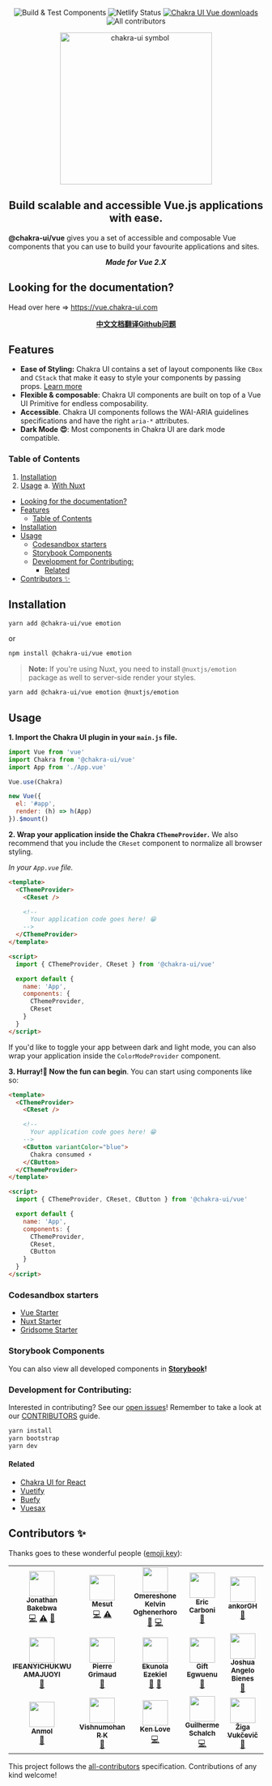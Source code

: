 
<p align="center">
  <img alt="Build & Test Components" src="https://github.com/chakra-ui/chakra-ui-vue/workflows/Build%20&%20Test%20Components/badge.svg" />
  <img alt="Netlify Status" src="https://api.netlify.com/api/v1/badges/0140cfa8-f093-4a69-b29b-6b1abce0c04a/deploy-status" />
  <a href="https://www.npmjs.com/package/@chakra-ui/vue"><img alt="Chakra UI Vue downloads" src="https://img.shields.io/npm/dt/@chakra-ui/vue.svg?style=for-the-badge" /></a>
  <img alt="All contributors" src="https://img.shields.io/badge/all_contributors-6-orange.svg?style=flat-square" />
</p>


<p align="center">
  <a href="https://github.com/chakra-ui/chakra-ui-vue">
    <img src="https://res.cloudinary.com/xtellar/image/upload/v1584242872/chakra-ui/chakra-ui-vue.png" alt="chakra-ui symbol" width="300" />
  </a>
</p>

<h2 align="center">Build scalable and accessible Vue.js applications with ease.</h2>


**@chakra-ui/vue** gives you a set of accessible and composable Vue components that you can use to build your favourite applications and sites.

<p align="center"><strong><i>Made for Vue 2.X</i></strong></p>

## Looking for the documentation?
Head over here => https://vue.chakra-ui.com

<p align="center">
  <a href="https://github.com/chakra-ui/chakra-ui-vue/issues/160">
    <strong>中文文档翻译Github问题</strong>
  </a>
</p>

## Features

- **Ease of Styling:** Chakra UI contains a set of layout components like `CBox` and
  `CStack` that make it easy to style your components by passing props.
  [Learn more](https://chakra-ui.com/style-props)
- **Flexible & composable**: Chakra UI  components are built on top of a Vue UI Primitive for endless composability.
- **Accessible**. Chakra UI components follows the WAI-ARIA guidelines
  specifications and have the right `aria-*` attributes.
- **Dark Mode 😍**: Most components in Chakra UI are dark mode compatible.

### Table of Contents

1. [Installation](#installation)
2. [Usage](#usage)
   a. [With Nuxt](#nuxt-usage)

- [Looking for the documentation?](#looking-for-the-documentation)
- [Features](#features)
  - [Table of Contents](#table-of-contents)
- [Installation](#installation)
- [Usage](#usage)
  - [Codesandbox starters](#codesandbox-starters)
  - [Storybook Components](#storybook-components)
  - [Development for Contributing:](#development-for-contributing)
    - [Related](#related)
- [Contributors ✨](#contributors)

## Installation

```bash
yarn add @chakra-ui/vue emotion
```

or

```bash
npm install @chakra-ui/vue emotion
```

<a id="nuxt-usage"></a>

> **Note:**
> If you're using Nuxt, you need to install `@nuxtjs/emotion` package as well to server-side render your styles.

```bash
yarn add @chakra-ui/vue emotion @nuxtjs/emotion
```

## Usage

**1. Import the Chakra UI plugin in your `main.js` file.**

```js
import Vue from 'vue'
import Chakra from '@chakra-ui/vue'
import App from './App.vue'

Vue.use(Chakra)

new Vue({
  el: '#app',
  render: (h) => h(App)
}).$mount()
```

**2. Wrap your application inside the Chakra `CThemeProvider`.** We also recommend that you include the `CReset` component to normalize all browser styling.

_In your `App.vue` file._

```html
<template>
  <CThemeProvider>
    <CReset />

    <!--
      Your application code goes here! 😁
    -->
  </CThemeProvider>
</template>

<script>
  import { CThemeProvider, CReset } from '@chakra-ui/vue'

  export default {
    name: 'App',
    components: {
      CThemeProvider,
      CReset
    }
  }
</script>
```

If you'd like to toggle your app between dark and light mode, you can also wrap your application inside the `ColorModeProvider` component.

**3. Hurray!🎉 Now the fun can begin**. You can start using components like so:

```html
<template>
  <CThemeProvider>
    <CReset />

    <!--
      Your application code goes here! 😁
    -->
    <CButton variantColor="blue">
      Chakra consumed ⚡️
    </CButton>
  </CThemeProvider>
</template>

<script>
  import { CThemeProvider, CReset, CButton } from '@chakra-ui/vue'

  export default {
    name: 'App',
    components: {
      CThemeProvider,
      CReset,
      CButton
    }
  }
</script>
```

### Codesandbox starters

- [Vue Starter](https://codesandbox.io/s/chakra-ui-vue-starter-2sy0g)
- [Nuxt Starter](https://codesandbox.io/s/chakra-ui-nuxt-demo-f8tq4)
- [Gridsome Starter](https://codesandbox.io/s/chakra-ui-gridsome-demo-038c9)

### Storybook Components

You can also view all developed components in **[Storybook](https://chakra-ui-vue.netlify.com)!**

### Development for Contributing:

Interested in contributing? See our [open issues](https://github.com/chakra-ui/chakra-ui-vue/issues)! Remember to take a look at our [CONTRIBUTORS](./.github/CONTRIBUTING.md) guide.

```bash
yarn install
yarn bootstrap
yarn dev
```

#### Related
- [Chakra UI for React](https://github.com/chakra-ui/chakra-ui)
- [Vuetify](https://vuetifyjs.org)
- [Buefy](https://buefy.org)
- [Vuesax](https://lusaxweb.github.io/vuesax/)

<a id="contributors"></a>

## Contributors ✨

Thanks goes to these wonderful people ([emoji key](https://allcontributors.org/docs/en/emoji-key)):

<!-- ALL-CONTRIBUTORS-LIST:START - Do not remove or modify this section -->
<!-- prettier-ignore-start -->
<!-- markdownlint-disable -->
<table>
  <tr>
    <td align="center"><a href="https://jbakebwa.dev"><img src="https://avatars2.githubusercontent.com/u/21237954?v=4" width="50px;" alt=""/><br /><sub><b>Jonathan Bakebwa</b></sub></a><br /><a href="https://github.com/chakra-ui/chakra-ui-vue/commits?author=codebender828" title="Code">💻</a> <a href="https://github.com/chakra-ui/chakra-ui-vue/commits?author=codebender828" title="Tests">⚠️</a> <a href="https://github.com/chakra-ui/chakra-ui-vue/commits?author=codebender828" title="Documentation">📖</a></td>
    <td align="center"><a href="http://twitter.com/imesutkoca"><img src="https://avatars2.githubusercontent.com/u/342666?v=4" width="50px;" alt=""/><br /><sub><b>Mesut</b></sub></a><br /><a href="https://github.com/chakra-ui/chakra-ui-vue/commits?author=koca" title="Code">💻</a> <a href="https://github.com/chakra-ui/chakra-ui-vue/commits?author=koca" title="Tests">⚠️</a></td>
    <td align="center"><a href="http://bit.ly/becomeworldclass"><img src="https://avatars0.githubusercontent.com/u/24433274?v=4" width="50px;" alt=""/><br /><sub><b>Omereshone Kelvin Oghenerhoro</b></sub></a><br /><a href="https://github.com/chakra-ui/chakra-ui-vue/commits?author=DominusKelvin" title="Documentation">📖</a> <a href="https://github.com/chakra-ui/chakra-ui-vue/commits?author=DominusKelvin" title="Code">💻</a></td>
    <td align="center"><a href="https://convenientstop.netlify.com"><img src="https://avatars0.githubusercontent.com/u/1885157?v=4" width="50px;" alt=""/><br /><sub><b>Eric Carboni</b></sub></a><br /><a href="https://github.com/chakra-ui/chakra-ui-vue/commits?author=convenientstop" title="Documentation">📖</a></td>
    <td align="center"><a href="http://inusahharis.netlify.com"><img src="https://avatars3.githubusercontent.com/u/28383750?v=4" width="50px;" alt=""/><br /><sub><b>ankorGH</b></sub></a><br /><a href="https://github.com/chakra-ui/chakra-ui-vue/commits?author=ankorGH" title="Documentation">📖</a></td>
    <td align="center"><a href="https://peoray.dev"><img src="https://avatars2.githubusercontent.com/u/23735423?v=4" width="50px;" alt=""/><br /><sub><b>Emmanuel Raymond</b></sub></a><br /><a href="https://github.com/chakra-ui/chakra-ui-vue/commits?author=peoray" title="Code">💻</a> <a href="https://github.com/chakra-ui/chakra-ui-vue/commits?author=peoray" title="Documentation">📖</a></td>
    <td align="center"><a href="http://www.harrygulliford.com"><img src="https://avatars0.githubusercontent.com/u/5051286?v=4" width="50px;" alt=""/><br /><sub><b>Harry Gulliford</b></sub></a><br /><a href="https://github.com/chakra-ui/chakra-ui-vue/commits?author=harrygulliford" title="Documentation">📖</a></td>
  </tr>
  <tr>
    <td align="center"><a href="https://github.com/Anyitechs"><img src="https://avatars1.githubusercontent.com/u/37679025?v=4" width="50px;" alt=""/><br /><sub><b>IFEANYICHUKWU AMAJUOYI</b></sub></a><br /><a href="https://github.com/chakra-ui/chakra-ui-vue/commits?author=Anyitechs" title="Documentation">📖</a></td>
    <td align="center"><a href="https://github.com/pgrimaud"><img src="https://avatars1.githubusercontent.com/u/1866496?v=4" width="50px;" alt=""/><br /><sub><b>Pierre Grimaud</b></sub></a><br /><a href="https://github.com/chakra-ui/chakra-ui-vue/commits?author=pgrimaud" title="Documentation">📖</a></td>
    <td align="center"><a href="https://ezekielekunola.com"><img src="https://avatars0.githubusercontent.com/u/24660100?v=4" width="50px;" alt=""/><br /><sub><b>Ekunola Ezekiel</b></sub></a><br /><a href="#tool-Easybuoy" title="Tools">🔧</a> <a href="https://github.com/chakra-ui/chakra-ui-vue/commits?author=Easybuoy" title="Documentation">📖</a></td>
    <td align="center"><a href="https://www.giftegwuenu.com"><img src="https://avatars3.githubusercontent.com/u/17781315?v=4" width="50px;" alt=""/><br /><sub><b>Gift Egwuenu</b></sub></a><br /><a href="https://github.com/chakra-ui/chakra-ui-vue/commits?author=lauragift21" title="Documentation">📖</a></td>
    <td align="center"><a href="https://jbienesdev.netlify.app/"><img src="https://avatars1.githubusercontent.com/u/17470909?v=4" width="50px;" alt=""/><br /><sub><b>Joshua Angelo Bienes</b></sub></a><br /><a href="https://github.com/chakra-ui/chakra-ui-vue/commits?author=jbienesdev" title="Documentation">📖</a></td>
    <td align="center"><a href="https://github.com/saptaksengupta"><img src="https://avatars2.githubusercontent.com/u/21155006?v=4" width="50px;" alt=""/><br /><sub><b>Saptak Sengupta</b></sub></a><br /><a href="https://github.com/chakra-ui/chakra-ui-vue/commits?author=saptaksengupta" title="Documentation">📖</a></td>
    <td align="center"><a href="https://kuro.tw"><img src="https://avatars1.githubusercontent.com/u/362912?v=4" width="50px;" alt=""/><br /><sub><b>Kuro Hsu</b></sub></a><br /><a href="https://github.com/chakra-ui/chakra-ui-vue/commits?author=kurotanshi" title="Documentation">📖</a> <a href="https://github.com/chakra-ui/chakra-ui-vue/commits?author=kurotanshi" title="Code">💻</a></td>
  </tr>
  <tr>
    <td align="center"><a href="https://github.com/Anmol270900"><img src="https://avatars2.githubusercontent.com/u/43845658?v=4" width="50px;" alt=""/><br /><sub><b>Anmol</b></sub></a><br /><a href="https://github.com/chakra-ui/chakra-ui-vue/commits?author=Anmol270900" title="Documentation">📖</a></td>
    <td align="center"><a href="https://github.com/vishnumohanrk"><img src="https://avatars3.githubusercontent.com/u/51525368?v=4" width="50px;" alt=""/><br /><sub><b>Vishnumohan R K</b></sub></a><br /><a href="https://github.com/chakra-ui/chakra-ui-vue/commits?author=vishnumohanrk" title="Documentation">📖</a></td>
    <td align="center"><a href="https://github.com/freality"><img src="https://avatars3.githubusercontent.com/u/15808?v=4" width="50px;" alt=""/><br /><sub><b>Ken Love</b></sub></a><br /><a href="https://github.com/chakra-ui/chakra-ui-vue/commits?author=freality" title="Code">💻</a></td>
    <td align="center"><a href="http://www.linkedin.com/in/schalch"><img src="https://avatars3.githubusercontent.com/u/13435327?v=4" width="50px;" alt=""/><br /><sub><b>Guilherme Schalch</b></sub></a><br /><a href="https://github.com/chakra-ui/chakra-ui-vue/commits?author=gbschalch" title="Code">💻</a></td>
    <td align="center"><a href="http://www.be-codified.com"><img src="https://avatars1.githubusercontent.com/u/10107183?v=4" width="50px;" alt=""/><br /><sub><b>Žiga Vukčevič</b></sub></a><br /><a href="https://github.com/chakra-ui/chakra-ui-vue/commits?author=be-codified" title="Documentation">📖</a></td>
  </tr>
</table>

<!-- markdownlint-enable -->
<!-- prettier-ignore-end -->
<!-- ALL-CONTRIBUTORS-LIST:END -->

This project follows the [all-contributors](https://github.com/all-contributors/all-contributors) specification. Contributions of any kind welcome!
